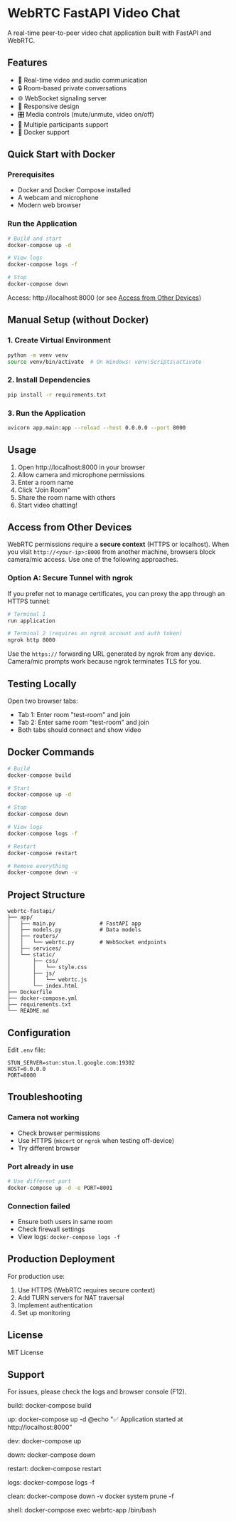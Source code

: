 # WebRTC FastAPI Video Chat

A real-time peer-to-peer video chat application built with FastAPI and WebRTC.

## Features

- 🎥 Real-time video and audio communication
- 🔒 Room-based private conversations
- 🌐 WebSocket signaling server
- 📱 Responsive design
- 🎛️ Media controls (mute/unmute, video on/off)
- 👥 Multiple participants support
- 🐳 Docker support

## Quick Start with Docker

### Prerequisites

- Docker and Docker Compose installed
- A webcam and microphone
- Modern web browser

### Run the Application

```bash
# Build and start
docker-compose up -d

# View logs
docker-compose logs -f

# Stop
docker-compose down
```

Access: http://localhost:8000 (or see [Access from Other Devices](#access-from-other-devices))

## Manual Setup (without Docker)

### 1. Create Virtual Environment

```bash
python -m venv venv
source venv/bin/activate  # On Windows: venv\Scripts\activate
```

### 2. Install Dependencies

```bash
pip install -r requirements.txt
```

### 3. Run the Application

```bash
uvicorn app.main:app --reload --host 0.0.0.0 --port 8000
```

## Usage

1. Open http://localhost:8000 in your browser
2. Allow camera and microphone permissions
3. Enter a room name
4. Click "Join Room"
5. Share the room name with others
6. Start video chatting!

## Access from Other Devices

WebRTC permissions require a **secure context** (HTTPS or localhost). When you visit `http://<your-ip>:8000` from another machine, browsers block camera/mic access. Use one of the following approaches.


### Option A: Secure Tunnel with ngrok

If you prefer not to manage certificates, you can proxy the app through an HTTPS tunnel:

```bash
# Terminal 1
run application

# Terminal 2 (requires an ngrok account and auth token)
ngrok http 8000
```

Use the `https://` forwarding URL generated by ngrok from any device. Camera/mic prompts work because ngrok terminates TLS for you.

## Testing Locally

Open two browser tabs:
- Tab 1: Enter room "test-room" and join
- Tab 2: Enter same room "test-room" and join
- Both tabs should connect and show video

## Docker Commands

```bash
# Build
docker-compose build

# Start
docker-compose up -d

# Stop
docker-compose down

# View logs
docker-compose logs -f

# Restart
docker-compose restart

# Remove everything
docker-compose down -v
```

## Project Structure

```
webrtc-fastapi/
├── app/
│   ├── main.py              # FastAPI app
│   ├── models.py            # Data models
│   ├── routers/
│   │   └── webrtc.py        # WebSocket endpoints
│   ├── services/
│   └── static/
│       ├── css/
│       │   └── style.css
│       ├── js/
│       │   └── webrtc.js
│       └── index.html
├── Dockerfile
├── docker-compose.yml
├── requirements.txt
└── README.md
```

## Configuration

Edit `.env` file:

```
STUN_SERVER=stun:stun.l.google.com:19302
HOST=0.0.0.0
PORT=8000
```

## Troubleshooting

### Camera not working
- Check browser permissions
- Use HTTPS (`mkcert` or `ngrok` when testing off-device)
- Try different browser

### Port already in use
```bash
# Use different port
docker-compose up -d -e PORT=8001
```

### Connection failed
- Ensure both users in same room
- Check firewall settings
- View logs: `docker-compose logs -f`

## Production Deployment

For production use:
1. Use HTTPS (WebRTC requires secure context)
2. Add TURN servers for NAT traversal
3. Implement authentication
4. Set up monitoring

## License

MIT License

## Support

For issues, please check the logs and browser console (F12).


build:
	docker-compose build

up:
	docker-compose up -d
	@echo "✅ Application started at http://localhost:8000"

dev:
	docker-compose up

down:
	docker-compose down

restart:
	docker-compose restart

logs:
	docker-compose logs -f

clean:
	docker-compose down -v
	docker system prune -f

shell:
	docker-compose exec webrtc-app /bin/bash
